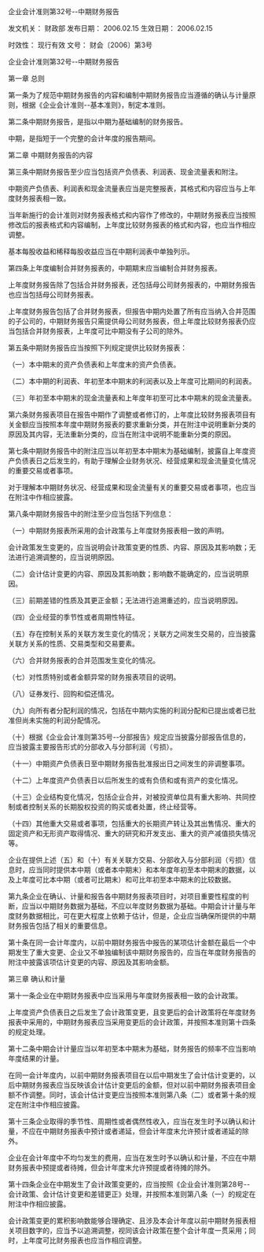 
	
		
	
企业会计准则第32号--中期财务报告
	
	
发文机关：	财政部
发布日期：	2006.02.15
生效日期：	2006.02.15
	
时效性：	现行有效
文号：	财会〔2006〕第3号
	
	

	
	

	
	

企业会计准则第32号--中期财务报告

第一章 总则

第一条为了规范中期财务报告的内容和编制中期财务报告应当遵循的确认与计量原则，根据《企业会计准则--基本准则》，制定本准则。

第二条中期财务报告，是指以中期为基础编制的财务报告。

中期，是指短于一个完整的会计年度的报告期间。

第二章 中期财务报告的内容

第三条中期财务报告至少应当包括资产负债表、利润表、现金流量表和附注。

中期资产负债表、利润表和现金流量表应当是完整报表，其格式和内容应当与上年度财务报表相一致。

当年新施行的会计准则对财务报表格式和内容作了修改的，中期财务报表应当按照修改后的报表格式和内容编制，上年度比较财务报表的格式和内容，也应当作相应调整。

基本每股收益和稀释每股收益应当在中期利润表中单独列示。

第四条上年度编制合并财务报表的，中期期末应当编制合并财务报表。

上年度财务报告除了包括合并财务报表，还包括母公司财务报表的，中期财务报告也应当包括母公司财务报表。

上年度财务报告包括了合并财务报表，但报告中期内处置了所有应当纳入合并范围的子公司的，中期财务报告只需提供母公司财务报表，但上年度比较财务报表仍应当包括合并财务报表，上年度可比中期没有子公司的除外。

第五条中期财务报告应当按照下列规定提供比较财务报表：

（一）本中期末的资产负债表和上年度末的资产负债表。

（二）本中期的利润表、年初至本中期末的利润表以及上年度可比期间的利润表。

（三）年初至本中期末的现金流量表和上年度年初至可比本中期末的现金流量表。

第六条财务报表项目在报告中期作了调整或者修订的，上年度比较财务报表项目有关金额应当按照本年度中期财务报表的要求重新分类，并在附注中说明重新分类的原因及其内容，无法重新分类的，应当在附注中说明不能重新分类的原因。

第七条中期财务报告中的附注应当以年初至本中期末为基础编制，披露自上年度资产负债表日之后发生的，有助于理解企业财务状况、经营成果和现金流量变化情况的重要交易或者事项。

对于理解本中期财务状况、经营成果和现金流量有关的重要交易或者事项，也应当在附注中作相应披露。

第八条中期财务报告中的附注至少应当包括下列信息：

（一）中期财务报表所采用的会计政策与上年度财务报表相一致的声明。

会计政策发生变更的，应当说明会计政策变更的性质、内容、原因及其影响数；无法进行追溯调整的，应当说明原因。

（二）会计估计变更的内容、原因及其影响数；影响数不能确定的，应当说明原因。

（三）前期差错的性质及其更正金额；无法进行追溯重述的，应当说明原因。

（四）企业经营的季节性或者周期性特征。

（五）存在控制关系的关联方发生变化的情况；关联方之间发生交易的，应当披露关联方关系的性质、交易类型和交易要素。

（六）合并财务报表的合并范围发生变化的情况。

（七）对性质特别或者金额异常的财务报表项目的说明。

（八）证券发行、回购和偿还情况。

（九）向所有者分配利润的情况，包括在中期内实施的利润分配和已提出或者已批准但尚未实施的利润分配情况。

（十）根据《企业会计准则第35号--分部报告》规定应当披露分部报告信息的，应当披露主要报告形式的分部收入与分部利润（亏损）。

（十一）中期资产负债表日至中期财务报告批准报出日之间发生的非调整事项。

（十二）上年度资产负债表日以后所发生的或有负债和或有资产的变化情况。

（十三）企业结构变化情况，包括企业合并，对被投资单位具有重大影响、共同控制或者控制关系的长期股权投资的购买或者处置，终止经营等。

（十四）其他重大交易或者事项，包括重大的长期资产转让及其出售情况、重大的固定资产和无形资产取得情况、重大的研究和开发支出、重大的资产减值损失情况等。

企业在提供上述（五）和（十）有关关联方交易、分部收入与分部利润（亏损）信息时，应当同时提供本中期（或者本中期末）和本年度年初至本中期末的数据，以及上年度可比本中期（或者可比期末）和可比年初至本中期末的比较数据。

第九条企业在确认、计量和报告各中期财务报表项目时，对项目重要性程度的判断，应当以中期财务数据为基础，不应以年度财务数据为基础。中期会计计量与年度财务数据相比，可在更大程度上依赖于估计，但是，企业应当确保所提供的中期财务报告包括了相关的重要信息。

第十条在同一会计年度内，以前中期财务报告中报告的某项估计金额在最后一个中期发生了重大变更、企业又不单独编制该中期财务报告的，应当在年度财务报告的附注中披露该项估计变更的内容、原因及其影响金额。

第三章 确认和计量

第十一条企业在中期财务报表中应当采用与年度财务报表相一致的会计政策。

上年度资产负债表日之后发生了会计政策变更，且变更后的会计政策将在年度财务报表中采用的，中期财务报表应当采用变更后的会计政策，并按照本准则第十四条的规定处理。

第十二条中期会计计量应当以年初至本中期末为基础，财务报告的频率不应当影响年度结果的计量。

在同一会计年度内，以前中期财务报表项目在以后中期发生了会计估计变更的，以后中期财务报表应当反映该会计估计变更后的金额，但对以前中期财务报表项目金额不作调整。同时，该会计估计变更应当按照本准则第八条（二）或者第十条的规定在附注中作相应披露。

第十三条企业取得的季节性、周期性或者偶然性收入，应当在发生时予以确认和计量，不应在中期财务报表中预计或者递延，但会计年度末允许预计或者递延的除外。

企业在会计年度中不均匀发生的费用，应当在发生时予以确认和计量，不应在中期财务报表中预提或者待摊，但会计年度末允许预提或者待摊的除外。

第十四条企业在中期发生了会计政策变更的，应当按照《企业会计准则第28号--会计政策、会计估计变更和差错更正》处理，并按照本准则第八条（一）的规定在附注中作相应披露。

会计政策变更的累积影响数能够合理确定、且涉及本会计年度以前中期财务报表相关项目数字的，应当予以追溯调整，视同该会计政策在整个会计年度一贯采用；同时，上年度可比财务报表也应当作相应调整。
